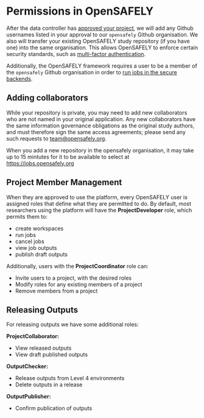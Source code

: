 # Permissions in OpenSAFELY

After the data controller has [approved your project](https://www.opensafely.org/onboarding-new-users/), we will add any Github usernames listed in your approval to our `opensafely` Github organisation.  We also will transfer your existing OpenSAFELY study repository (if you have one) into the same organisation. This allows OpenSAFELY to enforce certain security standards, such as [multi-factor authentication](https://docs.github.com/en/github/authenticating-to-github/securing-your-account-with-two-factor-authentication-2fa).

Additionally, the OpenSAFELY framework requires a user to be a member of the `opensafely` Github organisation in order to [run jobs in the secure backends](job-server.md).

## Adding collaborators

While your repository is private, you may need to add new collaborators who are not named in your original application. Any new collaborators have the same information governance obligations as the original study authors, and must therefore sign the same access agreements; please send any such requests to [team@opensafely.org](mailto:team@opensafely.org).

When you add a new repository in the opensafely organisation, it may take up to 15 mintutes for it to be available to select at https://jobs.opensafely.org

## Project Member Management

When they are approved to use the platform, every OpenSAFELY user is assigned roles that define what they are permitted to do.
By default, most researchers using the platform will have the **ProjectDeveloper** role, which permits them to:

* create workspaces
* run jobs
* cancel jobs
* view job outputs
* publish draft outputs

Additionally, users with the **ProjectCoordinator** role can:

* Invite users to a project, with the desired roles
* Modify roles for any existing members of a project
* Remove members from a project


## Releasing Outputs

For releasing outputs we have some additional roles:

**ProjectCollaborator:**

* View released outputs
* View draft published outputs

**OutputChecker:**

* Release outputs from Level 4 environments
* Delete outputs in a release

**OutputPublisher:**

* Confirm publication of outputs
